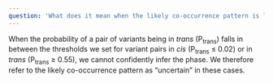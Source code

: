 ```yaml
---
question: 'What does it mean when the likely co‑occurrence pattern is listed as “Uncertain”?'
---
```


When the probability of a pair of variants being in _trans_ (P<sub>trans</sub>) falls in between the thresholds we set for variant pairs in _cis_ (P<sub>trans</sub> ≤ 0.02) or in _trans_ (P<sub>trans</sub> ≥ 0.55), we cannot confidently infer the phase. We therefore refer to the likely co-occurrence pattern as “uncertain” in these cases.
